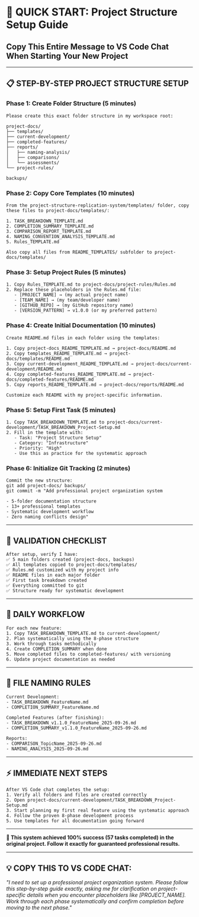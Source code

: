 # 🚀 QUICK START: Project Structure Setup Guide

## **Copy This Entire Message to VS Code Chat When Starting Your New Project**

---

## 📋 **STEP-BY-STEP PROJECT STRUCTURE SETUP**

### **Phase 1: Create Folder Structure (5 minutes)**

```
Please create this exact folder structure in my workspace root:

project-docs/
├── templates/
├── current-development/ 
├── completed-features/
├── reports/
│   ├── naming-analysis/
│   ├── comparisons/
│   └── assessments/
└── project-rules/

backups/
```

### **Phase 2: Copy Core Templates (10 minutes)**

```
From the project-structure-replication-system/templates/ folder, copy these files to project-docs/templates/:

1. TASK_BREAKDOWN_TEMPLATE.md
2. COMPLETION_SUMMARY_TEMPLATE.md  
3. COMPARISON_REPORT_TEMPLATE.md
4. NAMING_CONVENTION_ANALYSIS_TEMPLATE.md
5. Rules_TEMPLATE.md

Also copy all files from README_TEMPLATES/ subfolder to project-docs/templates/
```

### **Phase 3: Setup Project Rules (5 minutes)**

```
1. Copy Rules_TEMPLATE.md to project-docs/project-rules/Rules.md
2. Replace these placeholders in the Rules.md file:
   - [PROJECT_NAME] → (my actual project name)
   - [TEAM_NAME] → (my team/developer name)  
   - [GITHUB_REPO] → (my GitHub repository name)
   - [VERSION_PATTERN] → v1.0.0 (or my preferred pattern)
```

### **Phase 4: Create Initial Documentation (10 minutes)**

```
Create README.md files in each folder using the templates:

1. Copy project-docs_README_TEMPLATE.md → project-docs/README.md
2. Copy templates_README_TEMPLATE.md → project-docs/templates/README.md  
3. Copy current-development_README_TEMPLATE.md → project-docs/current-development/README.md
4. Copy completed-features_README_TEMPLATE.md → project-docs/completed-features/README.md
5. Copy reports_README_TEMPLATE.md → project-docs/reports/README.md

Customize each README with my project-specific information.
```

### **Phase 5: Setup First Task (5 minutes)**

```
1. Copy TASK_BREAKDOWN_TEMPLATE.md to project-docs/current-development/TASK_BREAKDOWN_Project-Setup.md
2. Fill in the template with:
   - Task: "Project Structure Setup"  
   - Category: "Infrastructure"
   - Priority: "High"
   - Use this as practice for the systematic approach
```

### **Phase 6: Initialize Git Tracking (2 minutes)**

```
Commit the new structure:
git add project-docs/ backups/
git commit -m "Add professional project organization system

- 5-folder documentation structure
- 13+ professional templates  
- Systematic development workflow
- Zero naming conflicts design"
```

---

## 🎯 **VALIDATION CHECKLIST**

```
After setup, verify I have:
✅ 5 main folders created (project-docs, backups)
✅ All templates copied to project-docs/templates/
✅ Rules.md customized with my project info
✅ README files in each major folder
✅ First task breakdown created
✅ Everything committed to git
✅ Structure ready for systematic development
```

---

## 🔄 **DAILY WORKFLOW** 

```
For each new feature:
1. Copy TASK_BREAKDOWN_TEMPLATE.md to current-development/
2. Plan systematically using the 8-phase structure
3. Work through tasks methodically  
4. Create COMPLETION_SUMMARY when done
5. Move completed files to completed-features/ with versioning
6. Update project documentation as needed
```

---

## 📁 **FILE NAMING RULES**

```
Current Development:
- TASK_BREAKDOWN_FeatureName.md
- COMPLETION_SUMMARY_FeatureName.md

Completed Features (after finishing):
- TASK_BREAKDOWN_v1.1.0_FeatureName_2025-09-26.md
- COMPLETION_SUMMARY_v1.1.0_FeatureName_2025-09-26.md

Reports:
- COMPARISON_TopicName_2025-09-26.md
- NAMING_ANALYSIS_2025-09-26.md
```

---

## ⚡ **IMMEDIATE NEXT STEPS**

```
After VS Code chat completes the setup:
1. Verify all folders and files are created correctly
2. Open project-docs/current-development/TASK_BREAKDOWN_Project-Setup.md
3. Start planning my first real feature using the systematic approach
4. Follow the proven 8-phase development process
5. Use templates for all documentation going forward
```

---

**🎯 This system achieved 100% success (57 tasks completed) in the original project. Follow it exactly for guaranteed professional results.**

---

## 💡 **COPY THIS TO VS CODE CHAT:**

*"I need to set up a professional project organization system. Please follow this step-by-step guide exactly, asking me for clarification on project-specific details when you encounter placeholders like [PROJECT_NAME]. Work through each phase systematically and confirm completion before moving to the next phase."*